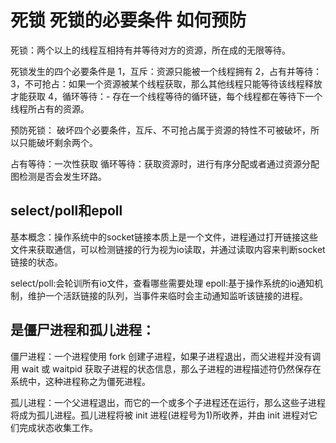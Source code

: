 
# 死锁 死锁的必要条件 如何预防

死锁：两个以上的线程互相持有并等待对方的资源，所在成的无限等待。

死锁发生的四个必要条件是
1，互斥：资源只能被一个线程拥有
2，占有并等待：
3，不可抢占：如果一个资源被某个线程获取，那么其他线程只能等待该线程释放才能获取
4，循环等待：- 存在一个线程等待的循环链，每个线程都在等待下一个线程所占有的资源。



预防死锁：
破坏四个必要条件，互斥、不可抢占属于资源的特性不可被破坏，所以只能破坏剩余两个。

占有等待：一次性获取
循环等待：获取资源时，进行有序分配或者通过资源分配图检测是否会发生环路。


## select/poll和epoll

基本概念：操作系统中的socket链接本质上是一个文件，进程通过打开链接这些文件来获取通信，可以检测链接的行为视为io读取，并通过读取内容来判断socket链接的状态。

select/poll:会轮训所有io文件，查看哪些需要处理
epoll:基于操作系统的io通知机制，维护一个活跃链接的队列，当事件来临时会主动通知监听该链接的进程。


## 是僵尸进程和孤儿进程：
僵尸进程：一个进程使用 fork 创建子进程，如果子进程退出，而父进程并没有调用 wait 或 waitpid 获取子进程的状态信息，那么子进程的进程描述符仍然保存在系统中，这种进程称之为僵死进程。

孤儿进程：一个父进程退出，而它的一个或多个子进程还在运行，那么这些子进程将成为孤儿进程。孤儿进程将被 init 进程(进程号为1)所收养，并由 init 进程对它们完成状态收集工作。
